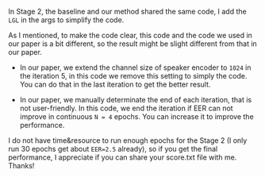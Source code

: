 In Stage 2, the baseline and our method shared the same code, I add the `LGL` in the args to simplify the code.

As I mentioned, to make the code clear, this code and the code we used in our paper is a bit different, so the result might be slight different from that in our paper.

* In our paper, we extend the channel size of speaker encoder to `1024` in the iteration 5, in this code we remove this setting to simply the code. You can do that in the last iteration to get the better result. 

* In our paper, we manually determinate the end of each iteration, that is not user-friendly. In this code, we end the iteration if EER can not improve in continuous `N = 4` epochs. You can increase it to improve the performance.

I do not have time&resource to run enough epochs for the Stage 2 (I only run 30 epochs get about `EER=2.5` already), so if you get the final performance, I appreciate if you can share your score.txt file with me. Thanks! 
